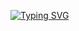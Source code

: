 [![Typing SVG](https://readme-typing-svg.demolab.com?font=Nabla&size=48&pause=1000&color=000000&multiline=true&width=750&height=75&lines=Hello%2C+I'm+Arman+%F0%9F%91%8B%F0%9F%8F%BC)](https://git.io/typing-svg)
